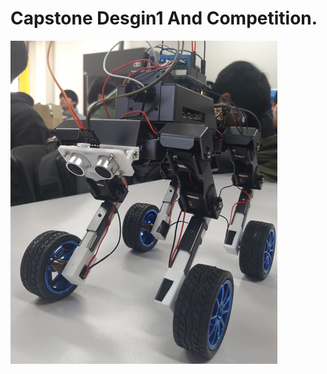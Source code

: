 # Capstone Desgin1 And Competition.

![Robot](https://github.com/KIJUN24/2024_CapstoneDesign1_Competition/blob/master/Robot_Picture.png)
